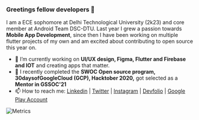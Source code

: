 ### Greetings fellow developers 👋

<!--
**hareshnayak/hareshnayak** is a ✨ _special_ ✨ repository because its `README.md` (this file) appears on your GitHub profile.

- 🔭 I’m currently working on Flutter and Firebase
- 🌱 I’m currently learning ...
- 👯 I’m looking to collaborate on ...
- 🤔 I’m looking for help with ...
- 💬 Ask me about ...
- 📫 How to reach me: ...
- 😄 Pronouns: ...
- ⚡ Fun fact: ...
-->
I am a ECE sophomore at Delhi Technological University (2k23) and core member at Android Team DSC-DTU. Last year I grew a passion towards **Mobile App Development**, since then I have been working on multiple flutter projects of my own and am excited about contributing to open source this year on.  
- 🔭 I’m currently working on **UI/UX design, Figma, Flutter and Firebase and IOT** and creating apps that matter.
- 🌱 I recently completed the **SWOC Open source program, 30daysofGoogleCloud (GCP), Hacktober 2020,** got selected as a  **Mentor in GSSOC'21** 
- 📫 How to reach me: [Linkedin](https://linkedin.in/in/hareshnayak08) | [Twitter](https://twitter.com/HareshNayak19) | [Instagram](https://www.instagram.com/sketchharry01) | [Devfolio](https://devfolio.co/@HareshNayak) | [Google Play Account](https://play.google.com/store/apps/developer?id=Himesh+Haresh) 

![Metrics](https://metrics.lecoq.io/hareshnayak?template=classic&base.header=0&base.activity=0&base.community=0&base.repositories=0&base.metadata=0&isocalendar=1&languages=1&isocalendar.duration=half-year&languages.colors=github&languages.threshold=0%25&config.timezone=Asia%2FCalcutta)
